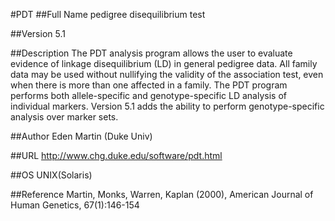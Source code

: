 #PDT
##Full Name
pedigree disequilibrium test

##Version
5.1

##Description
The PDT analysis program allows the user to evaluate evidence of linkage disequilibrium (LD) in general pedigree data. All family data may be used without nullifying the validity of the association test, even when there is more than one affected in a family. The PDT program performs both allele-specific and genotype-specific LD analysis of individual markers. Version 5.1 adds the ability to perform genotype-specific analysis over marker sets.

##Author
Eden Martin (Duke Univ)

##URL
http://www.chg.duke.edu/software/pdt.html

##OS
UNIX(Solaris)

##Reference
Martin, Monks, Warren, Kaplan (2000), American Journal of Human Genetics, 67(1):146-154

